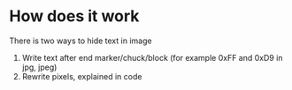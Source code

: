 # How does it work
There is two ways to hide text in image

1. Write text after end marker/chuck/block (for example 0xFF and 0xD9 in jpg, jpeg)
2. Rewrite pixels, explained in code
